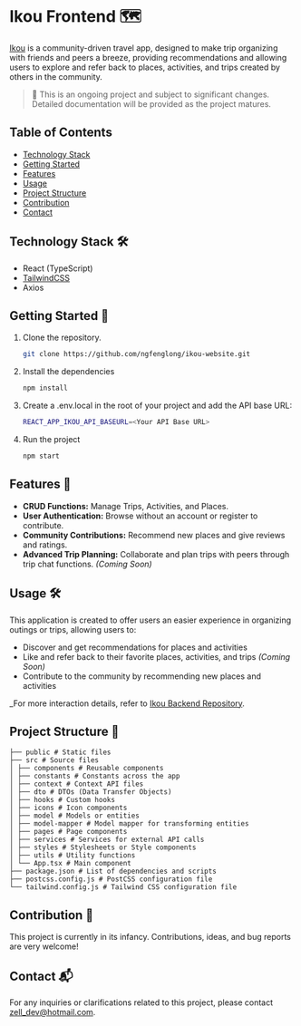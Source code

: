 # Ikou Frontend 🗺️

[Ikou](https://ikou-web.netlify.app/) is a community-driven travel app, designed to make trip organizing with friends and peers a breeze, providing recommendations and allowing users to explore and refer back to places, activities, and trips created by others in the community.

> 🚨 This is an ongoing project and subject to significant changes. Detailed documentation will be provided as the project matures.

## Table of Contents
- [Technology Stack](#technology-stack)
- [Getting Started](#getting-started)
- [Features](#features)
- [Usage](#usage)
- [Project Structure](#project-structure)
- [Contribution](#contribution)
- [Contact](#contact)

## Technology Stack 🛠️
- React (TypeScript)
- [TailwindCSS](https://tailwindcss.com/)
- Axios

## Getting Started 🚀
1. Clone the repository.
   ```sh
   git clone https://github.com/ngfenglong/ikou-website.git
2. Install the dependencies
   ```sh
   npm install
4. Create a .env.local in the root of your project and add the API base URL:
   ```sh
   REACT_APP_IKOU_API_BASEURL=<Your API Base URL>
5. Run the project
   ```sh
   npm start
   

## Features 🌟
- **CRUD Functions:** Manage Trips, Activities, and Places.
- **User Authentication:** Browse without an account or register to contribute.
- **Community Contributions:** Recommend new places and give reviews and ratings.
- **Advanced Trip Planning:** Collaborate and plan trips with peers through trip chat functions. _(Coming Soon)_

## Usage 🛠️
This application is created to offer users an easier experience in organizing outings or trips, allowing users to:
- Discover and get recommendations for places and activities
- Like and refer back to their favorite places, activities, and trips _(Coming Soon)_
- Contribute to the community by recommending new places and activities

_For more interaction details, refer to [Ikou Backend Repository](https://github.com/ngfenglong/ikou-backend).

## Project Structure 🌳
```plaintext
├── public # Static files
├── src # Source files
│ ├── components # Reusable components
│ ├── constants # Constants across the app
│ ├── context # Context API files
│ ├── dto # DTOs (Data Transfer Objects)
│ ├── hooks # Custom hooks
│ ├── icons # Icon components
│ ├── model # Models or entities
│ ├── model-mapper # Model mapper for transforming entities
│ ├── pages # Page components
│ ├── services # Services for external API calls
│ ├── styles # Stylesheets or Style components
│ ├── utils # Utility functions
│ └── App.tsx # Main component
├── package.json # List of dependencies and scripts
├── postcss.config.js # PostCSS configuration file
└── tailwind.config.js # Tailwind CSS configuration file
```

## Contribution 🤝
This project is currently in its infancy. Contributions, ideas, and bug reports are very welcome!

## Contact 📬
For any inquiries or clarifications related to this project, please contact [zell_dev@hotmail.com](mailto:zell_dev@hotmail.com).
